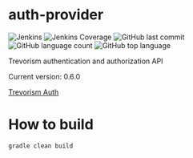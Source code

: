 # auth-provider
![Jenkins](https://img.shields.io/jenkins/build/http/trevorism-build.eastus.cloudapp.azure.com/auth-provider)
![Jenkins Coverage](https://img.shields.io/jenkins/coverage/jacoco/http/trevorism-build.eastus.cloudapp.azure.com/auth-provider)
![GitHub last commit](https://img.shields.io/github/last-commit/trevorism/auth-provider)
![GitHub language count](https://img.shields.io/github/languages/count/trevorism/auth-provider)
![GitHub top language](https://img.shields.io/github/languages/top/trevorism/auth-provider)

Trevorism authentication and authorization API

Current version: 0.6.0

[Trevorism Auth](https://auth.trevorism.com/)

# How to build
`gradle clean build`